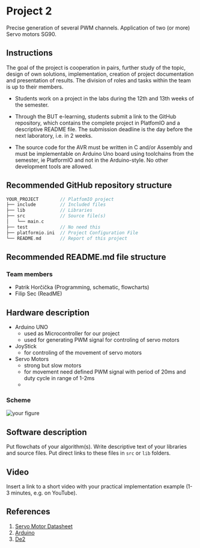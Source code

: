 # Project 2

Precise generation of several PWM channels. Application of two (or more) Servo motors SG90.

## Instructions

The goal of the project is cooperation in pairs, further study of the topic, design of own solutions, implementation, creation of project documentation and presentation of results. The division of roles and tasks within the team is up to their members.

* Students work on a project in the labs during the 12th and 13th weeks of the semester.

* Through the BUT e-learning, students submit a link to the GitHub repository, which contains the complete project in PlatfomIO and a descriptive README file. The submission deadline is the day before the next laboratory, i.e. in 2 weeks.

* The source code for the AVR must be written in C and/or Assembly and must be implementable on Arduino Uno board using toolchains from the semester, ie PlatformIO and not in the Arduino-style. No other development tools are allowed.

## Recommended GitHub repository structure

   ```c
   YOUR_PROJECT        // PlatfomIO project
   ├── include         // Included files
   ├── lib             // Libraries
   ├── src             // Source file(s)
   │   └── main.c
   ├── test            // No need this
   ├── platformio.ini  // Project Configuration File
   └── README.md       // Report of this project
   ```

## Recommended README.md file structure

### Team members

* Patrik Horčička (Programming, schematic, flowcharts)
* Filip Sec (ReadME)

## Hardware description

* Arduino UNO
   * used as Microcontroller for our project
   * used for generating PWM signal for controling of servo motors 
* JoyStick
   * for controling of the movement of servo motors
* Servo Motors
   * strong but slow motors
   * for movement need defined PWM signal with period of 20ms and duty cycle in range of 1-2ms
   * 

### Scheme
![your figure](images/Scheme.png)

## Software description

Put flowchats of your algorithm(s). Write descriptive text of your libraries and source files. Put direct links to these files in `src` or `lib` folders.

## Video

Insert a link to a short video with your practical implementation example (1-3 minutes, e.g. on YouTube).

## References

1. [Servo Motor Datasheet](https://robojax.com/learn/arduino/robojax-servo-sg90_datasheet.pdf)
2. [Arduino](https://www.arduino.cc/)
3. [De2](https://moodle.vut.cz/course/view.php?id=258370)